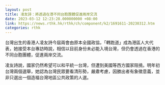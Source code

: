```yaml
---
layout: post
title: 凌友詩：將透過在港不同台胞團體促進兩岸交流
date: 2023-03-12 12:23:28.000000000 +08:00
link: https://news.rthk.hk/rthk/ch/component/k2/1691611-20230312.htm
categories: rthk
---
```


台灣出生的香港人凌友詩今屆兩會由原本全國政協，「轉跑道」成為港區人大代表，她接受本台專訪時說，相信以目前身份未必能入境台灣，但仍會透過在香港的不同台胞團體，促進兩岸交流。

凌友詩說，國家仍然希望可以和平統一台灣，但遭到美國等西方國家阻撓。明年初台灣兩個選舉，她認為台灣民眾要看清形勢，嚴肅考慮，因勝出者有象徵意義，並非只選出一個造福台灣地區公共政策的人選。
